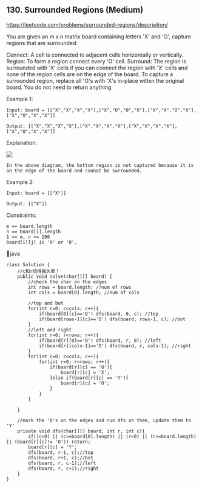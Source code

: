 ## 130. Surrounded Regions (Medium)
https://leetcode.com/problems/surrounded-regions/description/

You are given an m x n matrix board containing letters 'X' and 'O', capture regions that are surrounded:

Connect: A cell is connected to adjacent cells horizontally or vertically.
Region: To form a region connect every 'O' cell.
Surround: The region is surrounded with 'X' cells if you can connect the region with 'X' cells and none of the region cells are on the edge of the board.
To capture a surrounded region, replace all 'O's with 'X's in-place within the original board. You do not need to return anything.

 

Example 1:

    Input: board = [["X","X","X","X"],["X","O","O","X"],["X","X","O","X"],["X","O","X","X"]]
    
    Output: [["X","X","X","X"],["X","X","X","X"],["X","X","X","X"],["X","O","X","X"]]

Explanation:

![](https://assets.leetcode.com/uploads/2021/02/19/xogrid.jpg)

    In the above diagram, the bottom region is not captured because it is on the edge of the board and cannot be surrounded.

Example 2:

    Input: board = [["X"]]
    
    Output: [["X"]]

 

Constraints:

    m == board.length
    n == board[i].length
    1 <= m, n <= 200
    board[i][j] is 'X' or 'O'.

      
  🤘java
  
    class Solution {
        //c和r绕得我头晕！
        public void solve(char[][] board) {
            //check the char on the edges
            int rows = board.length; //num of rows
            int cols = board[0].length; //num of cols
    
            //top and bot
            for(int c=0; c<cols; c++){
                if(board[0][c]=='O') dfs(board, 0, c); //top
                if(board[rows-1][c]=='O') dfs(board, rows-1, c); //bot
            }
            //left and right
            for(int r=0; r<rows; r++){
                if(board[r][0]=='O') dfs(board, r, 0); //left
                if(board[r][cols-1]=='O') dfs(board, r, cols-1); //right
            }
            for(int c=0; c<cols; c++){
                for(int r=0; r<rows; r++){
                    if(board[r][c] == 'O'){
                        board[r][c] = 'X';
                    }else if(board[r][c] == 'Y'){
                        board[r][c] = 'O';
                    }
                }
            }
    
        }
    
        //mark the 'O's on the edges and run dfs on them, update them to 'Y'
        private void dfs(char[][] board, int r, int c){
            if((c<0) || (c>=board[0].length) || (r<0) || (r>=board.length) || (board[r][c]!= 'O')) return;
            board[r][c] = 'Y';
            dfs(board, r-1, c);//top
            dfs(board, r+1, c);//bot
            dfs(board, r, c-1);//left
            dfs(board, r, c+1);//right
        }
    }
